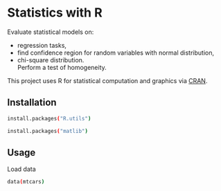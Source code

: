 # Statistics with R
Evaluate statistical models on:
- regression tasks, 
- find confidence region for random variables with normal distribution,
- chi-square distribution.\
Perform a test of homogeneity.

This project uses R for statistical computation and graphics via [CRAN](https://cran.r-project.org/).

## Installation

```bash
install.packages("R.utils")
```
```bash
install.packages("matlib")
```
## Usage

Load data
```bash
data(mtcars)
```



